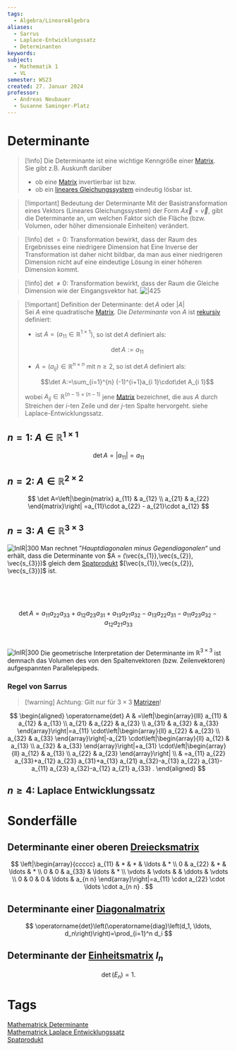 ```yaml
---
tags:
  - Algebra/LineareAlgebra
aliases:
  - Sarrus
  - Laplace-Entwicklungssatz
  - Determinanten
keywords: 
subject:
  - Mathematik 1
  - VL
semester: WS23
created: 27. Januar 2024
professor:
  - Andreas Neubauer
  - Susanne Saminger-Platz
---
```

 

# Determinante

> [!info] Die Determinante ist eine wichtige Kenngröße einer [Matrix](Matrix.md).  
> Sie gibt z.B. Auskunft darüber
> - ob eine [Matrix](Matrix.md) invertierbar ist bzw.
> - ob ein [lineares Gleichungssystem](Lineare%20Gleichungssysteme.md) eindeutig lösbar ist.

>[!important] Bedeutung der Determinante
> Mit der Basistransformation eines Vektors (Lineares Gleichungssystem) der Form $A\vec{x}=\vec{v}$, gibt die Determinante an, um welchen Faktor sich die Fläche (bzw. Volumen, oder höher dimensionale Einheiten) verändert.


> [!info] $\det = 0$: Transformation bewirkt, dass der Raum des Ergebnisses eine niedrigere Dimension hat
> Eine Inverse der Transformation ist daher nicht bildbar, da man aus einer niedrigeren Dimension nicht auf eine eindeutige Lösung in einer höheren Dimension kommt.

> [!info] $\det \neq 0$: Transformation bewirkt, dass der Raum die Gleiche Dimension wie der Eingangsvektor hat.
> ![|425](Pasted%20image%2020240224211204.png)

> [!important] Definition der Determinante: $\det A$ oder $|A|$  
> Sei $A$ eine quadratische [Matrix](Matrix.md). Die *Determinante* von $A$ ist [rekursiv](../../Softwareentwicklung/DS-Algo/Rekursion.md) definiert:
> - ist $A=(a_{11}\in \mathbb{R}^{1\times 1})$, so ist $\det A$ definiert als:  
>
> $$\det A:=a_{11}$$
>
> - $A=(a_{ij})\in \mathbb{R}^{n\times n}$ mit $n\geq 2$, so ist $\det A$ definiert als:  
>
> $$\det A:=\sum_{i=1}^{n} (-1)^{i+1}a_{i 1}\cdot\det A_{i 1}$$
>
> wobei $A_{ij} \in \mathbb{R}^{(n-1)\times(n-1)}$ jene [Matrix](Matrix.md) bezeichnet, die aus $A$ durch Streichen der $i$-ten Zeile und der $j$-ten Spalte hervorgeht. siehe Laplace-Entwicklungssatz.

## $n=1$: $A \in \mathbb{R}^{1\times 1}$

$$\det A = | a_{11} |=a_{11}$$

## $n=2$: $A \in \mathbb{R}^{2\times 2}$

$$
\det A=\left|\begin{matrix}
a_{11} & a_{12} \\
a_{21} & a_{22}
\end{matrix}\right| =a_{11}\cdot a_{22} - a_{21}\cdot a_{12}
$$

## $n = 3$: $A \in \mathbb{R}^{3\times 3}$

![InlR|300](Pasted%20image%2020240127170055.png) Man rechnet ”*Hauptdiagonalen minus Gegendiagonalen*“ und erhält, dass die Determinante von $A = (\vec{s_{1}},\vec{s_{2}}, \vec{s_{3}})$ gleich dem [Spatprodukt](Spatprodukt.md) $[\vec{s_{1}},\vec{s_{2}}, \vec{s_{3}}]$ ist.  

<br><br><br>

$$\det A=a_{11} a_{22} a_{33}+a_{12} a_{23} a_{31}+a_{13} a_{21} a_{32}-a_{13} a_{22} a_{31}-a_{11} a_{23} a_{32}-a_{12} a_{21} a_{33}$$

<br>

![InlR|300](Pasted%20image%2020240127172108.png) Die geometrische Interpretation der Determinante im $\mathbb{R}^{3\times 3}$ ist demnach das Volumen des von den Spaltenvektoren (bzw. Zeilenvektoren) aufgespannten Parallelepipeds.

### Regel von Sarrus

> [!warning] Achtung: Gilt nur für $3\times 3$ [Matrizen](Matrix.md)!

$$
\begin{aligned}
\operatorname{det} A & =\left|\begin{array}{lll}
a_{11} & a_{12} & a_{13} \\
a_{21} & a_{22} & a_{23} \\
a_{31} & a_{32} & a_{33}
\end{array}\right|=a_{11} \cdot\left|\begin{array}{ll}
a_{22} & a_{23} \\
a_{32} & a_{33}
\end{array}\right|-a_{21} \cdot\left|\begin{array}{ll}
a_{12} & a_{13} \\
a_{32} & a_{33}
\end{array}\right|+a_{31} \cdot\left|\begin{array}{ll}
a_{12} & a_{13} \\
a_{22} & a_{23}
\end{array}\right| \\
& =a_{11} a_{22} a_{33}+a_{12} a_{23} a_{31}+a_{13} a_{21} a_{32}-a_{13} a_{22} a_{31}-a_{11} a_{23} a_{32}-a_{12} a_{21} a_{33} .
\end{aligned}
$$

## $n\geq 4$: Laplace Entwicklungssatz

# Sonderfälle

## Determinante einer oberen [Dreiecksmatrix](Dreiecksmatrix.md)

$$
\left|\begin{array}{ccccc}
a_{11} & * & * & \ldots & * \\
0 & a_{22} & * & \ldots & * \\
0 & 0 & a_{33} & \ldots & * \\
\vdots & \vdots & & \ddots & \vdots \\
0 & 0 & 0 & \ldots & a_{n n}
\end{array}\right|=a_{11} \cdot a_{22} \cdot \ldots \cdot a_{n n} .
$$

## Determinante einer [Diagonalmatrix](Diagonalmatrix.md)

$$
\operatorname{det}\left(\operatorname{diag}\left(d_1, \ldots, d_n\right)\right)=\prod_{i=1}^n d_i
$$

## Determinante der [Einheitsmatrix](Einheitsmatrix.md) $I_n$

$$
\operatorname{det}\left(E_n\right)=1 \text {. }
$$

# Tags

[Mathematrick Determinante](https://www.youtube.com/watch?v=dJ7d9wwC2sw)  
[Mathematrick Laplace Entwicklungssatz](https://www.youtube.com/watch?v=3cG0HWdmHLI)  
[Spatprodukt](Spatprodukt.md)